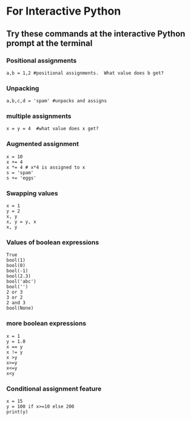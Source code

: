 # For Interactive Python 


## Try these commands at the interactive Python prompt at the terminal

### Positional assignments
```
a,b = 1,2 #positional assignments.  What value does b get?
```
### Unpacking
```
a,b,c,d = 'spam' #unpacks and assigns
```
### multiple assignments
```
x = y = 4  #what value does x get?
```
### Augmented assignment
```
x = 10
x += 4
x *= 4 # x*4 is assigned to x
s = 'spam'
s += 'eggs'
```
### Swapping values
```
x = 1
y = 2
x, y
x, y = y, x
x, y
```
### Values of boolean expressions
```
True
bool(1)
bool(0)
bool(-1)
bool(2.3)
bool('abc')
bool('')
2 or 3
3 or 2
2 and 3
bool(None)
```
### more boolean expressions 
```
x = 1
y = 1.0
x == y
x != y
x >y
x>=y
x<=y
x<y
```
### Conditional assignment feature
```
x = 15
y = 100 if x>=10 else 200  
print(y)
```
